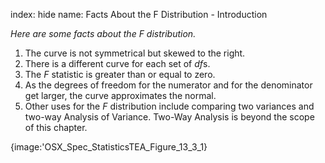 index: hide
name: Facts About the F Distribution - Introduction

 *Here are some facts about the F distribution.*

  1. The curve is not symmetrical but skewed to the right.
  2. There is a different curve for each set of  *df*s.
  3. The  *F* statistic is greater than or equal to zero.
  4. As the degrees of freedom for the numerator and for the denominator get larger, the curve approximates the normal.
  5. Other uses for the  *F* distribution include comparing two variances and two-way Analysis of Variance. Two-Way Analysis is beyond the scope of this chapter.


{image:'OSX_Spec_StatisticsTEA_Figure_13_3_1}
        
